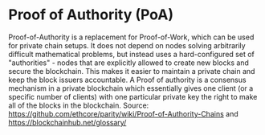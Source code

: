 # Proof of Authority (PoA)

Proof-of-Authority is a replacement for Proof-of-Work, which can be used
for private chain setups. It does not depend on nodes solving arbitrarily
difficult mathematical problems, but instead uses a hard-configured set of
"authorities" - nodes that are explicitly allowed to create new blocks and
secure the blockchain. This makes it easier to maintain a private chain and
keep the block issuers accountable. A Proof of authority is a consensus
mechanism in a private blockchain which essentially gives one client (or a
specific number of clients) with one particular private key the right to make
all of the blocks in the blockchain.
Source: https://github.com/ethcore/parity/wiki/Proof-of-Authority-Chains and
https://blockchainhub.net/glossary/

